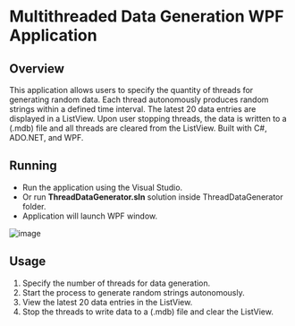 # Multithreaded Data Generation WPF Application

## Overview
This application allows users to specify the quantity of threads for generating random data. Each thread autonomously produces random strings within a defined time interval. The latest 20 data entries are displayed in a ListView. Upon user stopping threads, the data is written to a (.mdb) file and all threads are cleared from the ListView. Built with C#, ADO.NET, and WPF.
## Running
- Run the application using the Visual Studio.
- Or run **ThreadDataGenerator.sln** solution inside ThreadDataGenerator folder.
- Application will launch WPF window.
  
![image](https://github.com/vikcia/ThreadDataGenerator/assets/104791026/1c367ed7-a456-40e5-ba66-e64bc52ee326)

## Usage
1. Specify the number of threads for data generation.
2. Start the process to generate random strings autonomously.
3. View the latest 20 data entries in the ListView.
4. Stop the threads to write data to a (.mdb) file and clear the ListView.

